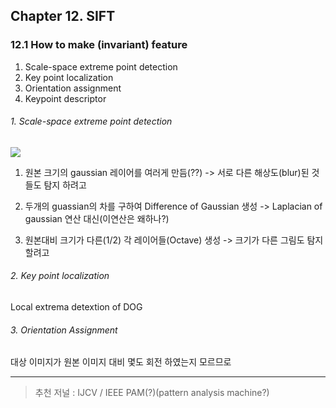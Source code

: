 ## Chapter 12. SIFT

### 12.1 How to make (invariant) feature
1. Scale-space extreme point detection
2. Key point localization 
3. Orientation assignment
4. Keypoint descriptor

###### 1. Scale-space extreme point detection

![](https://sensblogs.files.wordpress.com/2011/08/dog-computation.jpg)


1. 원본 크기의 gaussian 레이어를 여러게 만듬(??) -> 서로 다른 해상도(blur)된 것들도 탐지 하려고 

2. 두개의 guassian의 차를 구하여 Difference of Gaussian 생성 -> Laplacian of gaussian 연산 대신(이연산은 왜하나?) 

3. 원본대비 크기가 다른(1/2) 각 레이어들(Octave) 생성 -> 크기가 다른 그림도 탐지 할려고 

###### 2. Key point localization 

Local extrema detextion of DOG

###### 3. Orientation Assignment 

대상 이미지가 원본 이미지 대비 몇도 회전 하였는지 모르므로 






---

> 추천 저널 : IJCV / IEEE PAM(?)(pattern analysis machine?)



